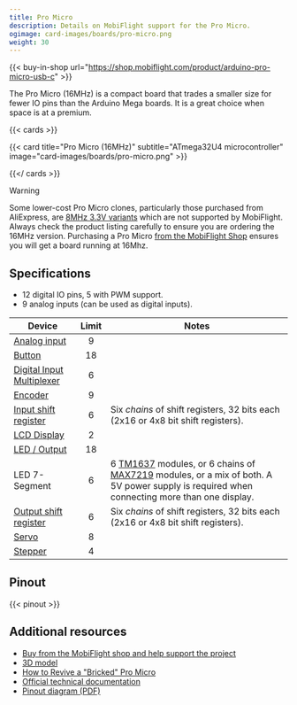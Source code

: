 ```yaml
---
title: Pro Micro
description: Details on MobiFlight support for the Pro Micro.
ogimage: card-images/boards/pro-micro.png
weight: 30
---
```


{{< buy-in-shop url="https://shop.mobiflight.com/product/arduino-pro-micro-usb-c" >}}

The Pro Micro (16MHz) is a compact board that trades a smaller size for fewer IO pins than the Arduino Mega boards. It is a great choice when space is at a premium.

{{< cards >}}

{{< card title="Pro Micro (16MHz)" subtitle="ATmega32U4 microcontroller" image="card-images/boards/pro-micro.png" >}}

{{</ cards >}}

> [!WARNING]
> Some lower-cost Pro Micro clones, particularly those purchased from AliExpress, are
> [8MHz 3.3V variants](/boards/unsupported/pro-micro-8mhz) which are not supported by MobiFlight.
> Always check the product listing carefully to ensure
> you are ordering the 16MHz version. Purchasing a Pro Micro
> [from the MobiFlight Shop](https://shop.mobiflight.com/product/arduino-pro-micro-usb-c) ensures
> you will get a board running at 16Mhz.

## Specifications

- 12 digital IO pins, 5 with PWM support.
- 9 analog inputs (can be used as digital inputs).

| Device                                                   | Limit | Notes                                                                                                                                                                                                         |
| -------------------------------------------------------- | :---: | ------------------------------------------------------------------------------------------------------------------------------------------------------------------------------------------------------------- |
| [Analog input](/devices/potentiometer/)                  |   9   |                                                                                                                                                                                                               |
| [Button](/devices/button-switch/)                        |  18   |                                                                                                                                                                                                               |
| [Digital Input Multiplexer](/devices/multiplexer/)       |   6   |                                                                                                                                                                                                               |
| [Encoder](/devices/encoder/)                             |   9   |                                                                                                                                                                                                               |
| [Input shift register](/devices/input-shift-register/)   |   6   | Six _chains_ of shift registers, 32 bits each (2x16 or 4x8 bit shift registers).                                                                                                                              |
| [LCD Display](/devices/lcd-display/)                     |   2   |                                                                                                                                                                                                               |
| [LED / Output](/devices/led/)                            |  18   |                                                                                                                                                                                                               |
| LED 7-Segment                                            |   6   | 6 [TM1637](/devices/seven-segment-tm1637/) modules, or 6 chains of [MAX7219](/devices/seven-segment-max7219/) modules, or a mix of both. A 5V power supply is required when connecting more than one display. |
| [Output shift register](/devices/output-shift-register/) |   6   | Six _chains_ of shift registers, 32 bits each (2x16 or 4x8 bit shift registers).                                                                                                                              |
| [Servo](/devices/servo/)                                 |   8   |                                                                                                                                                                                                               |
| [Stepper](/devices/stepper-motor)                        |   4   |                                                                                                                                                                                                               |

## Pinout

{{< pinout >}}

## Additional resources

- [Buy from the MobiFlight shop and help support the project](https://shop.mobiflight.com/product/arduino-pro-micro-usb-c)
- [3D model](https://grabcad.com/library/arduino-pro-micro-1)
- [How to Revive a "Bricked" Pro Micro](https://learn.sparkfun.com/tutorials/pro-micro--fio-v3-hookup-guide/all#ts-revive)
- [Official technical documentation](https://www.sparkfun.com/pro-micro-5v-16mhz.html#documentation)
- [Pinout diagram (PDF)](pinout.pdf)
